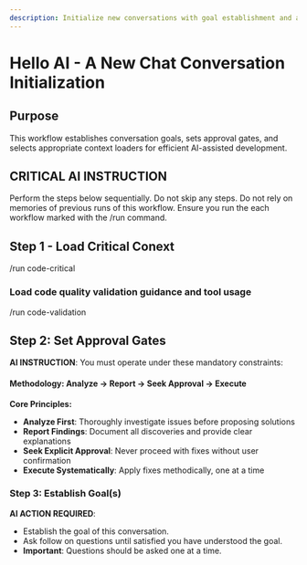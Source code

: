 ```yaml
---
description: Initialize new conversations with goal establishment and approval gating
---
```


# Hello AI - A New Chat Conversation Initialization

## Purpose
This workflow establishes conversation goals, sets approval gates, and selects appropriate context loaders for efficient AI-assisted development.

## **CRITICAL AI INSTRUCTION**
Perform the steps below sequentially. Do not skip any steps. Do not rely on memories of previous runs of this workflow. Ensure you run the each workflow marked with the /run command.

## Step 1 - Load Critical Conext
/run code-critical
### Load code quality validation guidance and tool usage
/run code-validation

## Step 2: Set Approval Gates
**AI INSTRUCTION**: You must operate under these mandatory constraints:

#### Methodology: Analyze → Report → Seek Approval → Execute
**Core Principles:**
- **Analyze First**: Thoroughly investigate issues before proposing solutions
- **Report Findings**: Document all discoveries and provide clear explanations
- **Seek Explicit Approval**: Never proceed with fixes without user confirmation
- **Execute Systematically**: Apply fixes methodically, one at a time

### Step 3: Establish Goal(s)
**AI ACTION REQUIRED**: 
 - Establish the goal of this conversation.
 - Ask follow on questions until satisfied you have understood the goal.
 - **Important**: Questions should be asked one at a time.

